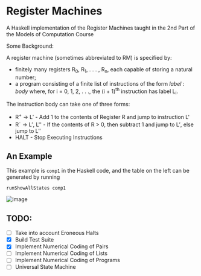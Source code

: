 # Register Machines

A Haskell implementation of the Register Machines taught in the 2nd Part of the Models of Computation Course

Some Background:

A register machine (sometimes abbreviated to RM) is specified by: 
- finitely many registers R<sub>0</sub>, R<sub>1</sub>, . . . , R<sub>n</sub>, each capable of storing a natural number;
- a program consisting of a finite list of instructions of the form *label : body* where, for i = 0, 1, 2, . . ., the (i + 1)<sup>th</sup> instruction has label L<sub>i</sub>. 

The instruction body can take one of three forms:

- R<sup>+</sup> -> L′ - Add 1 to the contents of Register R and jump to instruction L'
- R<sup>-</sup> -> L′, L'' - If the contents of R > 0, then subtract 1 and jump to L′, else jump to L′′
- HALT - Stop Executing Instructions

## An Example

This example is `comp1` in the Haskell code, and the table on the left can be generated by running
```
runShowAllStates comp1
```
![image](https://user-images.githubusercontent.com/49880129/204119212-f29cb401-23e6-4dad-9c88-9fab54e9de28.png)


## TODO:

- [ ] Take into account Eroneous Halts
- [x] Build Test Suite
- [x] Implement Numerical Coding of Pairs
- [ ] Implement Numerical Coding of Lists 
- [ ] Implement Numerical Coding of Programs
- [ ] Universal State Machine
